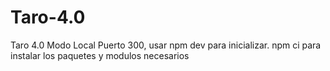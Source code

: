 # Taro-4.0
Taro 4.0 Modo Local Puerto 300, usar npm dev para inicializar. npm ci para instalar los paquetes y modulos necesarios
